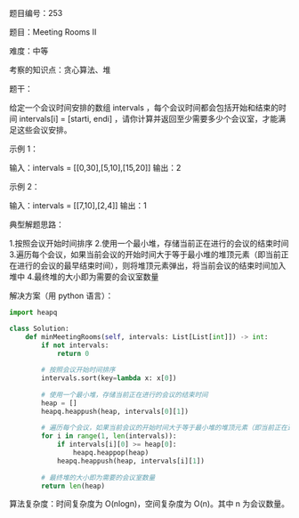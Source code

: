 题目编号：253

题目：Meeting Rooms II

难度：中等

考察的知识点：贪心算法、堆

题干：

给定一个会议时间安排的数组 intervals ，每个会议时间都会包括开始和结束的时间 intervals[i] = [starti, endi] ，请你计算并返回至少需要多少个会议室，才能满足这些会议安排。

示例 1：

输入：intervals = [[0,30],[5,10],[15,20]]
输出：2

示例 2：

输入：intervals = [[7,10],[2,4]]
输出：1

典型解题思路：

1.按照会议开始时间排序
2.使用一个最小堆，存储当前正在进行的会议的结束时间
3.遍历每个会议，如果当前会议的开始时间大于等于最小堆的堆顶元素（即当前正在进行的会议的最早结束时间），则将堆顶元素弹出，将当前会议的结束时间加入堆中
4.最终堆的大小即为需要的会议室数量

解决方案（用 python 语言）：

```python
import heapq

class Solution:
    def minMeetingRooms(self, intervals: List[List[int]]) -> int:
        if not intervals:
            return 0
        
        # 按照会议开始时间排序
        intervals.sort(key=lambda x: x[0])
        
        # 使用一个最小堆，存储当前正在进行的会议的结束时间
        heap = []
        heapq.heappush(heap, intervals[0][1])
        
        # 遍历每个会议，如果当前会议的开始时间大于等于最小堆的堆顶元素（即当前正在进行的会议的最早结束时间），则将堆顶元素弹出，将当前会议的结束时间加入堆中
        for i in range(1, len(intervals)):
            if intervals[i][0] >= heap[0]:
                heapq.heappop(heap)
            heapq.heappush(heap, intervals[i][1])
        
        # 最终堆的大小即为需要的会议室数量
        return len(heap)
```

算法复杂度：时间复杂度为 O(nlogn)，空间复杂度为 O(n)。其中 n 为会议数量。